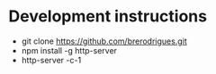 # Development instructions

-   git clone https://github.com/brerodrigues.git
-   npm install -g http-server
-   http-server -c-1
